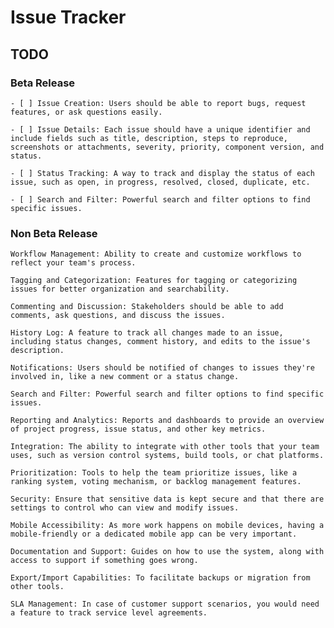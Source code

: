 # Issue Tracker

## TODO

### Beta Release

    - [ ] Issue Creation: Users should be able to report bugs, request features, or ask questions easily.

    - [ ] Issue Details: Each issue should have a unique identifier and include fields such as title, description, steps to reproduce, screenshots or attachments, severity, priority, component version, and status.

    - [ ] Status Tracking: A way to track and display the status of each issue, such as open, in progress, resolved, closed, duplicate, etc.

    - [ ] Search and Filter: Powerful search and filter options to find specific issues.

### Non Beta Release


    Workflow Management: Ability to create and customize workflows to reflect your team's process.

    Tagging and Categorization: Features for tagging or categorizing issues for better organization and searchability.

    Commenting and Discussion: Stakeholders should be able to add comments, ask questions, and discuss the issues.

    History Log: A feature to track all changes made to an issue, including status changes, comment history, and edits to the issue's description.

    Notifications: Users should be notified of changes to issues they're involved in, like a new comment or a status change.

    Search and Filter: Powerful search and filter options to find specific issues.

    Reporting and Analytics: Reports and dashboards to provide an overview of project progress, issue status, and other key metrics.

    Integration: The ability to integrate with other tools that your team uses, such as version control systems, build tools, or chat platforms.

    Prioritization: Tools to help the team prioritize issues, like a ranking system, voting mechanism, or backlog management features.

    Security: Ensure that sensitive data is kept secure and that there are settings to control who can view and modify issues.

    Mobile Accessibility: As more work happens on mobile devices, having a mobile-friendly or a dedicated mobile app can be very important.

    Documentation and Support: Guides on how to use the system, along with access to support if something goes wrong.

    Export/Import Capabilities: To facilitate backups or migration from other tools.

    SLA Management: In case of customer support scenarios, you would need a feature to track service level agreements.
